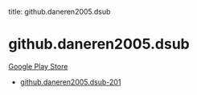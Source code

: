 title: github.daneren2005.dsub
# github.daneren2005.dsub


[Google Play Store](https://play.google.com/store/apps/details?id=github.daneren2005.dsub)


* [github.daneren2005.dsub-201](./github.daneren2005.dsub-201/)